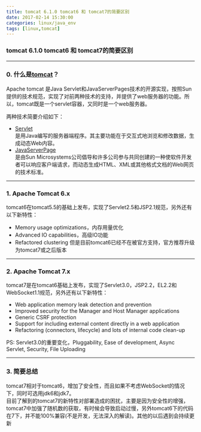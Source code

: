 ```yaml
---
title: tomcat 6.1.0 tomcat6 和 tomcat7的简要区别
date: 2017-02-14 15:30:00
categories: linux/java_env
tags: [linux,tomcat]
---
```

### tomcat 6.1.0 tomcat6 和 tomcat7的简要区别

---

### 0. 什么是[tomcat](http://tomcat.apache.org/whichversion.html)？
Apache tomcat 是Java Servlet和JavaServerPages技术的开源实现，按照Sun提供的技术规范，实现了对前两种技术的支持，并提供了web服务器的功能。所以，tomcat既是一个servlet容器，又同时是一个web服务器。  

两种技术简要介绍如下：
- [Servlet](https://zh.wikipedia.org/wiki/Java_Servlet)  
是用Java编写的服务器端程序。其主要功能在于交互式地浏览和修改数据，生成动态Web内容。
- [JavaServerPage](https://zh.wikipedia.org/wiki/JSP)  
是由Sun Microsystems公司倡导和许多公司参与共同创建的一种使软件开发者可以响应客户端请求，而动态生成HTML、XML或其他格式文档的Web网页的技术标准。

---

### 1. Apache Tomcat 6.x
tomcat6在tomcat5.5的基础上发布，实现了Servlet2.5和JSP2.1规范，另外还有以下新特性：
- Memory usage optimizations，内存用量优化
- Advanced IO capabilities，高级IO功能
- Refactored clustering
但是目前tomcat6已经不在被官方支持，官方推荐升级为tomcat7或之后版本

---

### 2. Apache Tomcat 7.x
tomcat7是在tomcat6基础上发布，实现了Servlet3.0，JSP2.2，EL2.2和WebSocket1.1规范，另外还有以下新特性：
- Web application memory leak detection and prevention
- Improved security for the Manager and Host Manager applications
- Generic CSRF protection
- Support for including external content directly in a web application
- Refactoring (connectors, lifecycle) and lots of internal code clean-up

PS:
Servlet3.0的重要变化，Pluggability, Ease of development, Async Servlet, Security, File Uploading

---

### 3. 简要总结
tomcat7相对于tomcat6，增加了安全性，而且如果不考虑WebSocket的情况下，同时可选用jdk6和jdk7。  
目前了解到的tomcat7的新特性对部署造成的困扰，主要是因为安全性的增强，tomcat7中加强了随机数的获取，有时候会导致启动过慢，另外tomcat6下的代码在7下，并不能100%兼容(不是开发，无法深入的解读)。其他的以后遇到会持续更新

